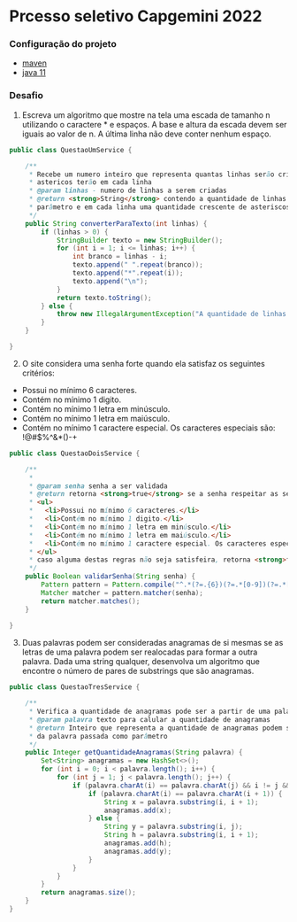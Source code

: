 # Prcesso seletivo Capgemini 2022

### Configuração do projeto

* [maven](https://maven.apache.org/)
* [java 11](https://www.oracle.com/br/java/technologies/javase/jdk11-archive-downloads.html)

### Desafio

1) Escreva um algoritmo que mostre na tela uma escada de tamanho n utilizando o caractere * e espaços. A base e altura da escada devem ser iguais ao valor de n. A última linha não deve conter nenhum espaço.

```java
public class QuestaoUmService {

    /**
     * Recebe um numero inteiro que representa quantas linhas serão criadas, e quantos
     * astericos terão em cada linha
     * @param linhas - numero de linhas a serem criadas
     * @return <strong>String</strong> contendo a quantidade de linhas passadas como
     * parâmetro e em cada linha uma quantidade crescente de asteriscos
     */
    public String converterParaTexto(int linhas) {
        if (linhas > 0) {
            StringBuilder texto = new StringBuilder();
            for (int i = 1; i <= linhas; i++) {
                int branco = linhas - i;
                texto.append(" ".repeat(branco));
                texto.append("*".repeat(i));
                texto.append("\n");
            }
            return texto.toString();
        } else {
            throw new IllegalArgumentException("A quantidade de linhas deve ser maior que zero");
        }
    }

}
```

2) O site considera uma senha forte quando ela satisfaz os seguintes critérios:
* Possui no mínimo 6 caracteres.
* Contém no mínimo 1 digito.
* Contém no mínimo 1 letra em minúsculo.
* Contém no mínimo 1 letra em maiúsculo.
* Contém no mínimo 1 caractere especial. Os caracteres especiais são: !@#$%^&*()-+ 

```java
public class QuestaoDoisService {

	/**
	 *
	 * @param senha senha a ser validada
	 * @return retorna <strong>true</strong> se a senha respeitar as seguintes regras:
	 * <ul>
	 *   <li>Possui no mínimo 6 caracteres.</li>
	 *   <li>Contém no mínimo 1 digito.</li>
	 *   <li>Contém no mínimo 1 letra em minúsculo.</li>
	 *   <li>Contém no mínimo 1 letra em maiúsculo.</li>
	 *   <li>Contém no mínimo 1 caractere especial. Os caracteres especiais são: <strong>!@#$%^&*()-+</strong></li>
	 * </ul>
	 * caso alguma destas regras não seja satisfeira, retorna <strong>false</strong>
	 */
	public Boolean validarSenha(String senha) {
		Pattern pattern = Pattern.compile("^.*(?=.{6})(?=.*[0-9])(?=.*[a-z])(?=.*[A-Z])(?=.*[!@#$%^&*()-+]).*$");
		Matcher matcher = pattern.matcher(senha);
        return matcher.matches();
	}
	
}
```

3) Duas palavras podem ser consideradas anagramas de si mesmas se as letras de uma palavra podem ser realocadas para formar a outra palavra. Dada uma string qualquer, desenvolva um algoritmo que encontre o número de pares de substrings que são anagramas.

```java
public class QuestaoTresService {

    /**
     * Verifica a quantidade de anagramas pode ser a partir de uma palavra
     * @param palavra texto para calular a quantidade de anagramas
     * @return Inteiro que representa a quantidade de anagramas podem ser criados a partir
     * da palavra passada como parâmetro
     */
    public Integer getQuantidadeAnagramas(String palavra) {
        Set<String> anagramas = new HashSet<>();
        for (int i = 0; i < palavra.length(); i++) {
            for (int j = 1; j < palavra.length(); j++) {
                if (palavra.charAt(i) == palavra.charAt(j) && i != j && i < j) {
                    if (palavra.charAt(i) == palavra.charAt(i + 1)) {
                        String x = palavra.substring(i, i + 1);
                        anagramas.add(x);
                    } else {
                        String y = palavra.substring(i, j);
                        String h = palavra.substring(i, i + 1);
                        anagramas.add(h);
                        anagramas.add(y);
                    }
                }
            }
        }
        return anagramas.size();
    }
}
```